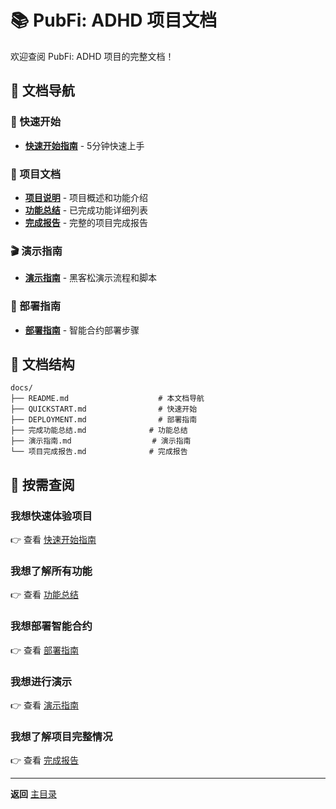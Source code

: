 # 📚 PubFi: ADHD 项目文档

欢迎查阅 PubFi: ADHD 项目的完整文档！

## 📖 文档导航

### 🚀 快速开始
- **[快速开始指南](QUICKSTART.md)** - 5分钟快速上手

### 📘 项目文档
- **[项目说明](../README.md)** - 项目概述和功能介绍
- **[功能总结](完成功能总结.md)** - 已完成功能详细列表
- **[完成报告](项目完成报告.md)** - 完整的项目完成报告

### 🎬 演示指南
- **[演示指南](演示指南.md)** - 黑客松演示流程和脚本

### 🔗 部署指南
- **[部署指南](DEPLOYMENT.md)** - 智能合约部署步骤

## 📂 文档结构

```
docs/
├── README.md                    # 本文档导航
├── QUICKSTART.md                # 快速开始
├── DEPLOYMENT.md                # 部署指南
├── 完成功能总结.md              # 功能总结
├── 演示指南.md                  # 演示指南
└── 项目完成报告.md              # 完成报告
```

## 🎯 按需查阅

### 我想快速体验项目
👉 查看 [快速开始指南](QUICKSTART.md)

### 我想了解所有功能
👉 查看 [功能总结](完成功能总结.md)

### 我想部署智能合约
👉 查看 [部署指南](DEPLOYMENT.md)

### 我想进行演示
👉 查看 [演示指南](演示指南.md)

### 我想了解项目完整情况
👉 查看 [完成报告](项目完成报告.md)

---

**返回** [主目录](../README.md)

